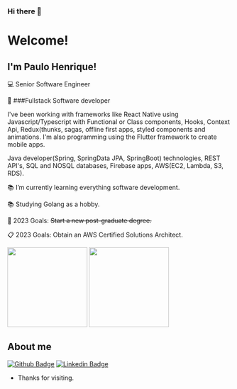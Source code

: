 ### Hi there 👋
# Welcome!

## I'm Paulo Henrique!

:computer: Senior Software Engineer

📳 ###Fullstack Software developer

I've been working with frameworks like React Native using Javascript/Typescript with Functional or Class components, Hooks, Context Api, Redux(thunks, sagas, offline first apps, styled components and animations. I'm also programming using the Flutter framework to create mobile apps.

Java developer(Spring, SpringData JPA, SpringBoot) technologies, REST API's, SQL and NOSQL databases, Firebase apps,  AWS(EC2, Lambda, S3, RDS).

:books: I’m currently learning everything software development.

:books: Studying Golang as a hobby.

:rocket: 2023 Goals: <s>Start a new post-graduate degree.</s>

:clipboard: 2023 Goals: Obtain an AWS Certified Solutions Architect.



<div>
  
<img height="180em" src="https://github-readme-stats.vercel.app/api?username=paulohbraga&show_icons=true&theme=algolia&include_all_commits=true&count_private=true"/>
<img height="180em" src="https://github-readme-stats.vercel.app/api/top-langs/?username=paulohbraga&hide=java,dart&layout=compact&langs_count=7&theme=algolia"/>
</div>


## About me

[![Github Badge](https://img.shields.io/badge/-Github-000?style=flat-square&logo=Github&logoColor=white&link=https://github.com/paulohbraga)](https://github.com/paulohbraga)
[![Linkedin Badge](https://img.shields.io/badge/-LinkedIn-blue?style=flat-square&logo=Linkedin&logoColor=white&link=https://br.linkedin.com/in/paulohbragap)](https://br.linkedin.com/in/paulohbragap)



- Thanks for visiting.
